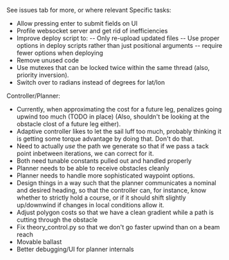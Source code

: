 See issues tab for more, or where relevant
Specific tasks:
 - Allow pressing enter to submit fields on UI
 - Profile websocket server and get rid of inefficiencies
 - Improve deploy script to:
 -- Only re-upload updated files
 -- Use proper options in deploy scripts rather than just positional arguments
 -- require fewer options when deploying
 - Remove unused code
 - Use mutexes that can be locked twice within the same thread (also, priority inversion).
 - Switch over to radians instead of degrees for lat/lon

Controller/Planner:
 - Currently, when approximating the cost for a future leg, penalizes going upwind too much (TODO in place)
    (Also, shouldn't be looking at the obstacle clost of a future leg either).
 - Adaptive controller likes to let the sail luff too much, probably thinking it is getting some
   torque advantage by doing that. Don't do that.
 - Need to actually *use* the path we generate so that if we pass a
   tack point inbetween iterations, we can correct for it.
 - Both need tunable constants pulled out and handled properly
 - Planner needs to be able to receive obstacles cleanly
 - Planner needs to handle more sophisticated waypoint options.
 - Design things in a way such that the planner communicates a nominal
   and desired heading, so that the controller can, for instance, know
   whether to strictly hold a course, or if it should shift slightly
   up/downwind if changes in local conditions allow it.
 - Adjust polygon costs so that we have a clean gradient while a path is cutting through the obstacle
 - Fix theory_control.py so that we don't go faster upwind than on a beam reach
 - Movable ballast
 - Better debugging/UI for planner internals
